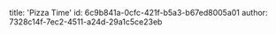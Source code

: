 title: 'Pizza Time'
id: 6c9b841a-0cfc-421f-b5a3-b67ed8005a01
author: 7328c14f-7ec2-4511-a24d-29a1c5ce23eb
